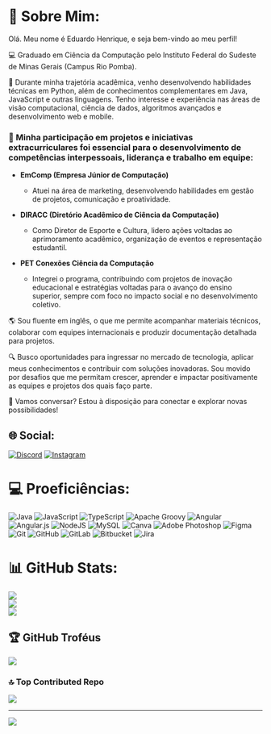 

# 💫 Sobre Mim:
Olá. Meu nome é Eduardo Henrique, e seja bem-vindo ao meu perfil!

💻 Graduado em Ciência da Computação pelo Instituto Federal do Sudeste de Minas Gerais (Campus Rio Pomba).

🚀 Durante minha trajetória acadêmica, venho desenvolvendo habilidades técnicas em Python, além de conhecimentos complementares em Java, JavaScript e outras linguagens. Tenho interesse e experiência nas áreas de visão computacional, ciência de dados, algoritmos avançados e desenvolvimento web e mobile.


  ### 🎯 Minha participação em projetos e iniciativas extracurriculares foi essencial para o desenvolvimento de competências interpessoais, liderança e trabalho em equipe:

- **EmComp (Empresa Júnior de Computação)**  
  - Atuei na área de marketing, desenvolvendo habilidades em gestão de projetos, comunicação e proatividade. 

- **DIRACC (Diretório Acadêmico de Ciência da Computação)**  
  - Como Diretor de Esporte e Cultura, lidero ações voltadas ao aprimoramento acadêmico, organização de eventos e representação estudantil.

- **PET Conexões Ciência da Computação**  
  - Integrei o programa, contribuindo com projetos de inovação educacional e estratégias voltadas para o avanço do ensino superior, sempre com foco no impacto social e no desenvolvimento coletivo.


🌎 Sou fluente em inglês, o que me permite acompanhar materiais técnicos, colaborar com equipes internacionais e produzir documentação detalhada para projetos.

🔍 Busco oportunidades para ingressar no mercado de tecnologia, aplicar meus conhecimentos e contribuir com soluções inovadoras. Sou movido por desafios que me permitam crescer, aprender e impactar positivamente as equipes e projetos dos quais faço parte.

📩 Vamos conversar? Estou à disposição para conectar e explorar novas possibilidades!


## 🌐 Social:
[![Discord](https://img.shields.io/badge/Discord-%237289DA.svg?logo=discord&logoColor=white)](https://discord.gg/Thuezin) [![Instagram](https://img.shields.io/badge/Instagram-%23E4405F.svg?logo=Instagram&logoColor=white)](https://instagram.com/Cand_Rocha) 

# 💻 Proeficiências:
![Java](https://img.shields.io/badge/java-%23ED8B00.svg?style=for-the-badge&logo=openjdk&logoColor=white) ![JavaScript](https://img.shields.io/badge/javascript-%23323330.svg?style=for-the-badge&logo=javascript&logoColor=%23F7DF1E) ![TypeScript](https://img.shields.io/badge/typescript-%23007ACC.svg?style=for-the-badge&logo=typescript&logoColor=white) ![Apache Groovy](https://img.shields.io/badge/Apache%20Groovy-4298B8.svg?style=for-the-badge&logo=Apache+Groovy&logoColor=white) ![Angular](https://img.shields.io/badge/angular-%23DD0031.svg?style=for-the-badge&logo=angular&logoColor=white) ![Angular.js](https://img.shields.io/badge/angular.js-%23E23237.svg?style=for-the-badge&logo=angularjs&logoColor=white) ![NodeJS](https://img.shields.io/badge/node.js-6DA55F?style=for-the-badge&logo=node.js&logoColor=white) ![MySQL](https://img.shields.io/badge/mysql-4479A1.svg?style=for-the-badge&logo=mysql&logoColor=white) ![Canva](https://img.shields.io/badge/Canva-%2300C4CC.svg?style=for-the-badge&logo=Canva&logoColor=white) ![Adobe Photoshop](https://img.shields.io/badge/adobe%20photoshop-%2331A8FF.svg?style=for-the-badge&logo=adobe%20photoshop&logoColor=white) ![Figma](https://img.shields.io/badge/figma-%23F24E1E.svg?style=for-the-badge&logo=figma&logoColor=white) ![Git](https://img.shields.io/badge/git-%23F05033.svg?style=for-the-badge&logo=git&logoColor=white) ![GitHub](https://img.shields.io/badge/github-%23121011.svg?style=for-the-badge&logo=github&logoColor=white) ![GitLab](https://img.shields.io/badge/gitlab-%23181717.svg?style=for-the-badge&logo=gitlab&logoColor=white) ![Bitbucket](https://img.shields.io/badge/bitbucket-%230047B3.svg?style=for-the-badge&logo=bitbucket&logoColor=white) ![Jira](https://img.shields.io/badge/jira-%230A0FFF.svg?style=for-the-badge&logo=jira&logoColor=white)
# 📊 GitHub Stats:
![](https://github-readme-stats.vercel.app/api?username=ArthurCRocha&theme=dark&hide_border=false&include_all_commits=false&count_private=false)<br/>
![](https://github-readme-streak-stats.herokuapp.com/?user=ArthurCRocha&theme=dark&hide_border=false)<br/>
![](https://github-readme-stats.vercel.app/api/top-langs/?username=ArthurCRocha&theme=dark&hide_border=false&include_all_commits=false&count_private=false&layout=compact)

## 🏆 GitHub Troféus
![](https://github-profile-trophy.vercel.app/?username=ArthurCRocha&theme=dark&no-frame=true&no-bg=true&margin-w=4)

### 🔝 Top Contributed Repo
![](https://github-contributor-stats.vercel.app/api?username=ArthurCRocha&limit=5&theme=dark&combine_all_yearly_contributions=true)

---
[![](https://visitcount.itsvg.in/api?id=ArthurCRocha&icon=10&color=0)](https://visitcount.itsvg.in)

